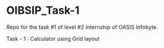 # OIBSIP_Task-1
Repo for the task #1 of level #2  internship of OASIS Infobyte.

Task - 1 : Calculator using Grid layout
